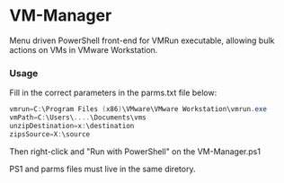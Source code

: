 # VM-Manager
Menu driven PowerShell front-end for VMRun executable, allowing bulk actions on VMs in VMware Workstation.

### Usage
Fill in the correct parameters in the parms.txt file below:
```powershell
vmrun=C:\Program Files (x86)\VMware\VMware Workstation\vmrun.exe
vmPath=C:\Users\....\Documents\vms
unzipDestination=x:\destination
zipsSource=X:\source
```
Then right-click and "Run with PowerShell" on the VM-Manager.ps1

PS1 and parms files must live in the same diretory.
